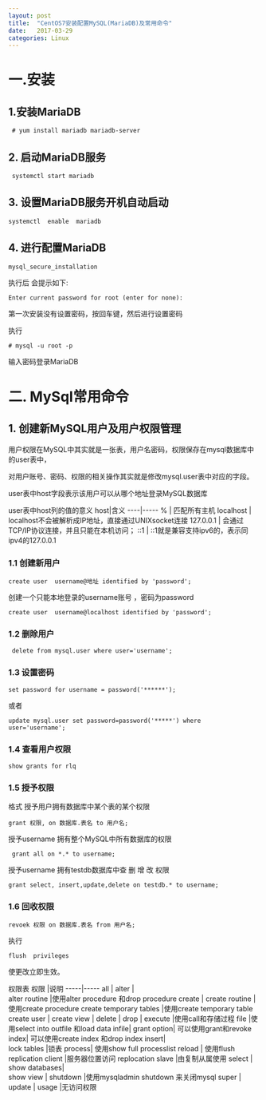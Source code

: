 ```yaml
---
layout: post
title:  "CentOS7安装配置MySQL(MariaDB)及常用命令"
date:   2017-03-29
categories: Linux
---
```


# 一.安装
## 1.安装MariaDB

```
 # yum install mariadb mariadb-server
```

## 2. 启动MariaDB服务

```
 systemctl start mariadb
```

## 3. 设置MariaDB服务开机自动启动

```
systemctl  enable  mariadb
```

## 4. 进行配置MariaDB

```
mysql_secure_installation
```

执行后 会提示如下:

```
Enter current password for root (enter for none): 
```

第一次安装没有设置密码，按回车键，然后进行设置密码

执行

```
# mysql -u root -p
```
输入密码登录MariaDB

# 二. MySql常用命令

## 1. 创建新MySQL用户及用户权限管理

用户权限在MySQL中其实就是一张表，用户名密码，权限保存在mysql数据库中的user表中，

对用户账号、密码、权限的相关操作其实就是修改mysql.user表中对应的字段。

user表中host字段表示该用户可以从哪个地址登录MySQL数据库



user表中host列的值的意义
host|含义
----|-----
%  |            匹配所有主机
localhost |   localhost不会被解析成IP地址，直接通过UNIXsocket连接
127.0.0.1  |    会通过TCP/IP协议连接，并且只能在本机访问；
::1         |        ::1就是兼容支持ipv6的，表示同ipv4的127.0.0.1


### 1.1 创建新用户
```
create user  username@地址 identified by 'password';
```

创建一个只能本地登录的username账号 ，密码为password

```
create user  username@localhost identified by 'password';
```

### 1.2 删除用户

```
 delete from mysql.user where user='username';
```

### 1.3 设置密码

```
set password for username = password('******');
```

或者

```
update mysql.user set password=password('*****') where user='username';
```

### 1.4 查看用户权限
```
show grants for rlq
```

### 1.5 授予权限

格式  授予用户拥有数据库中某个表的某个权限

```
grant 权限, on 数据库.表名 to 用户名;
```

授予username 拥有整个MySQL中所有数据库的权限

```
 grant all on *.* to username;
```

授予username 拥有testdb数据库中查 删 增 改 权限
```
grant select, insert,update,delete on testdb.* to username; 
```

### 1.6 回收权限
```
revoek 权限 on 数据库.表名 from 用户名;
```

执行

```
flush  privileges
```

使更改立即生效。

权限表
权限	|说明
-----|-----
all	 |
alter |	 
alter routine	|使用alter procedure 和drop procedure
create	| 
create routine |	使用create  procedure
create temporary tables	|使用create temporary table
create  user	| 
create view	 |
delete	 |
drop	 |
execute	|使用call和存储过程
file	|使用select into outfile  和load data infile|
grant option|	可以使用grant和revoke
index|	可以使用create index 和drop index
insert|	 
lock tables	|锁表
process|	使用show full processlist
reload	|   使用flush
replication client	|服务器位置访问
replocation slave	|由复制从属使用
select	 |
show databases|	 
show view	 |
shutdown	|使用mysqladmin shutdown 来关闭mysql
super	 |
update	 |
usage	|无访问权限
 	 
 	 
 
 


